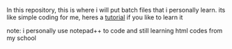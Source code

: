 In this repository, this is where i will put batch files that i personally learn. its like simple coding for me, heres a <a href="https://youtube.com/playlist?list=PLAC038703B07D976B&si=zY4yjJeJ9Z6PC8Wa">tutorial</a> if you like to learn it<br>

note: i personally use notepad++ to code and still learning html codes from my school
